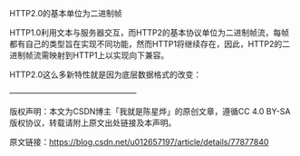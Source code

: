 HTTP2.0的基本单位为二进制帧

HTTP1.0利用文本与服务器交互，而HTTP2的基本协议单位为二进制帧流，每帧都有自己的类型旨在实现不同功能，然而HTTP1将继续存在，因此，HTTP2的二进制帧流需映射到HTTP1上以实现向下兼容。 

HTTP2.0这么多新特性就是因为底层数据格式的改变：

 ———————————————— 

版权声明：本文为CSDN博主「我就是陈星烨」的原创文章，遵循CC 4.0 BY-SA版权协议，转载请附上原文出处链接及本声明。

原文链接：https://blog.csdn.net/u012657197/article/details/77877840


